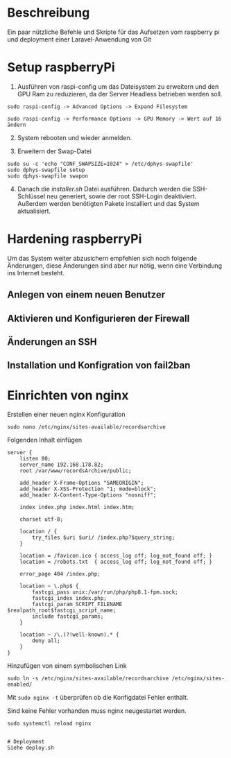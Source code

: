 # Beschreibung
Ein paar nützliche Befehle und Skripte für das Aufsetzen vom raspberry pi und deployment einer Laravel-Anwendung von Git

# Setup raspberryPi
1. Ausführen von raspi-config um das Dateisystem zu erweitern und den GPU Ram zu reduzieren, da der Server Headless betrieben werden soll.

```
sudo raspi-config -> Advanced Options -> Expand Filesystem

sudo raspi-config -> Performance Options -> GPU Memory -> Wert auf 16 ändern

```

2. System rebooten und wieder anmelden.

3. Erweitern der Swap-Datei
```
sudo su -c 'echo "CONF_SWAPSIZE=1024" > /etc/dphys-swapfile'
sudo dphys-swapfile setup
sudo dphys-swapfile swapon
```

4. Danach die *installer.sh* Datei ausführen.
Dadurch werden die SSH-Schlüssel neu generiert, sowie der root SSH-Login deaktiviert. Außerdem werden benötigten Pakete installiert und das System aktualisiert.


# Hardening raspberryPi
Um das System weiter abzusichern empfehlen sich noch folgende Änderungen, diese Änderungen sind aber nur nötig, wenn eine Verbindung ins Internet besteht. 

## Anlegen von einem neuen Benutzer

## Aktivieren und Konfigurieren der Firewall

## Änderungen an SSH

## Installation und Konfigration von fail2ban

# Einrichten von nginx
Erstellen einer neuen nginx Konfiguration
```
sudo nano /etc/nginx/sites-available/recordsarchive
```
Folgenden Inhalt einfügen
```
server {
    listen 80;
    server_name 192.168.178.82;
    root /var/www/recordsArchive/public;

    add_header X-Frame-Options "SAMEORIGIN";
    add_header X-XSS-Protection "1; mode=block";
    add_header X-Content-Type-Options "nosniff";

    index index.php index.html index.htm;

    charset utf-8;

    location / {
        try_files $uri $uri/ /index.php?$query_string;
    }

    location = /favicon.ico { access_log off; log_not_found off; }
    location = /robots.txt  { access_log off; log_not_found off; }

    error_page 404 /index.php;

    location ~ \.php$ {
        fastcgi_pass unix:/var/run/php/php8.1-fpm.sock;
        fastcgi_index index.php;
        fastcgi_param SCRIPT_FILENAME $realpath_root$fastcgi_script_name;
        include fastcgi_params;
    }

    location ~ /\.(?!well-known).* {
        deny all;
    }
}
```
Hinzufügen von einem symbolischen Link

```
sudo ln -s /etc/nginx/sites-available/recordsarchive /etc/nginx/sites-enabled/
```
Mit  ```sudo nginx -t``` überprüfen ob die Konfigdatei Fehler enthält.

Sind keine Fehler vorhanden muss nginx neugestartet werden.
```
sudo systemctl reload nginx


# Deployment
Siehe deploy.sh
